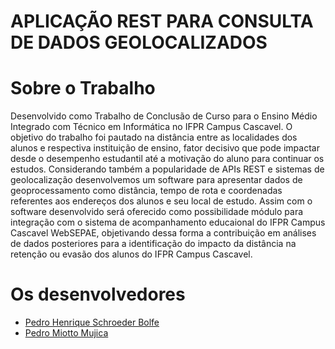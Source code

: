 # APLICAÇÃO REST PARA CONSULTA DE DADOS GEOLOCALIZADOS

# Sobre o Trabalho
Desenvolvido como Trabalho de Conclusão de Curso para o Ensino Médio Integrado com Técnico em Informática no IFPR Campus Cascavel. O objetivo do trabalho foi pautado na distância entre as localidades dos alunos e respectiva instituição de ensino, fator decisivo que pode impactar desde o desempenho estudantil até a motivação do aluno para continuar os estudos. Considerando também a popularidade de APIs REST e sistemas de geolocalização desenvolvemos um software para apresentar dados de geoprocessamento como distância, tempo de rota e coordenadas referentes aos endereços dos alunos e seu local de estudo. Assim com o software desenvolvido será oferecido como possibilidade módulo para integração com o sistema de acompanhamento educaional do IFPR Campus Cascavel WebSEPAE, objetivando dessa forma a contribuição em análises de dados posteriores para a identificação do impacto da distância na retenção ou evasão dos alunos do IFPR Campus Cascavel.

# Os desenvolvedores
- [Pedro Henrique Schroeder Bolfe ](https://github.com/pedrobolfe)
- [Pedro Miotto Mujica](https://github.com/pedromujica1)
